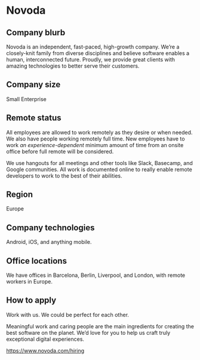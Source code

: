 # Novoda

## Company blurb

Novoda is an independent, fast-paced, high-growth company. We’re a closely-knit family from diverse disciplines and believe software enables a human, interconnected future. Proudly, we provide great clients with amazing technologies to better serve their customers.

## Company size

Small Enterprise

## Remote status

All employees are allowed to work remotely as they desire or when needed. We also have people working remotely full time. New employees have to work _an experience-dependent_ minimum amount of time from an onsite office before full remote will be considered.

We use hangouts for all meetings and other tools like Slack, Basecamp, and Google communities. All work is documented online to really enable remote developers to work to the best of their abilities.

## Region

Europe

## Company technologies

Android, iOS, and anything mobile.

## Office locations

We have offices in Barcelona, Berlin, Liverpool, and London, with remote workers in Europe.

## How to apply

Work with us. We could be perfect for each other.

Meaningful work and caring people are the main ingredients for creating the best software on the planet. We’d love for you to help us craft truly exceptional digital experiences.

https://www.novoda.com/hiring
